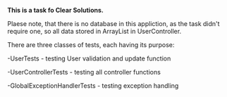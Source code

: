 **This is a task fo Clear Solutions.**

Plaese note, that there is no database in this appliction, as the task didn't require one, so all data stored in ArrayList in UserController.


There are three classes of tests, each having its purpose:

-UserTests - testing User validation and update function

-UserControllerTests - testing all controller functions

-GlobalExceptionHandlerTests - testing exception handling

